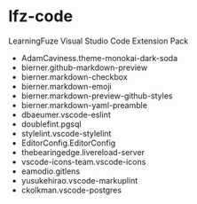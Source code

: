 # lfz-code

LearningFuze Visual Studio Code Extension Pack

- AdamCaviness.theme-monokai-dark-soda
- bierner.github-markdown-preview
- bierner.markdown-checkbox
- bierner.markdown-emoji
- bierner.markdown-preview-github-styles
- bierner.markdown-yaml-preamble
- dbaeumer.vscode-eslint
- doublefint.pgsql
- stylelint.vscode-stylelint
- EditorConfig.EditorConfig
- thebearingedge.livereload-server
- vscode-icons-team.vscode-icons
- eamodio.gitlens
- yusukehirao.vscode-markuplint
- ckolkman.vscode-postgres
